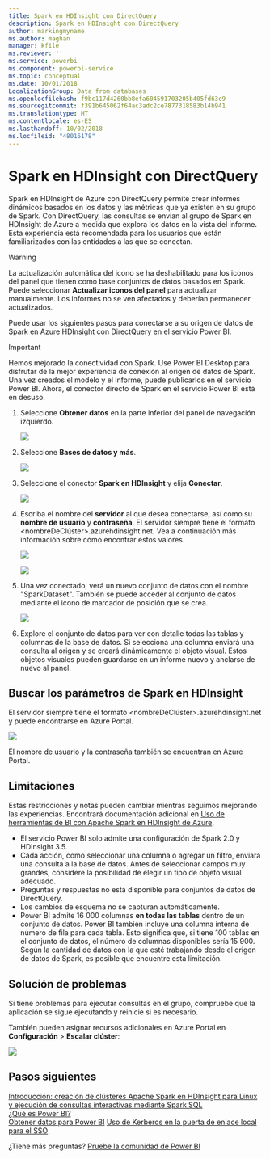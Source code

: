 ```yaml
---
title: Spark en HDInsight con DirectQuery
description: Spark en HDInsight con DirectQuery
author: markingmyname
ms.author: maghan
manager: kfile
ms.reviewer: ''
ms.service: powerbi
ms.component: powerbi-service
ms.topic: conceptual
ms.date: 10/01/2018
LocalizationGroup: Data from databases
ms.openlocfilehash: f9bc117d4260bb8efa604591703205b405fd63c9
ms.sourcegitcommit: f391b645062f64ac3adc2ce7877318583b14b941
ms.translationtype: HT
ms.contentlocale: es-ES
ms.lasthandoff: 10/02/2018
ms.locfileid: "48016178"
---
```

# <a name="spark-on-hdinsight-with-directquery"></a>Spark en HDInsight con DirectQuery

Spark en HDInsight de Azure con DirectQuery permite crear informes dinámicos basados en los datos y las métricas que ya existen en su grupo de Spark. Con DirectQuery, las consultas se envían al grupo de Spark en HDInsight de Azure a medida que explora los datos en la vista del informe. Esta experiencia está recomendada para los usuarios que están familiarizados con las entidades a las que se conectan.

> [!WARNING]
> La actualización automática del icono se ha deshabilitado para los iconos del panel que tienen como base conjuntos de datos basados en Spark. Puede seleccionar **Actualizar iconos del panel** para actualizar manualmente. Los informes no se ven afectados y deberían permanecer actualizados. 

Puede usar los siguientes pasos para conectarse a su origen de datos de Spark en Azure HDInsight con DirectQuery en el servicio Power BI.

> [!Important]
> Hemos mejorado la conectividad con Spark.  Use Power BI Desktop para disfrutar de la mejor experiencia de conexión al origen de datos de Spark.  Una vez creados el modelo y el informe, puede publicarlos en el servicio Power BI.  Ahora, el conector directo de Spark en el servicio Power BI está en desuso.

1. Seleccione **Obtener datos** en la parte inferior del panel de navegación izquierdo.

     ![](media/spark-on-hdinsight-with-direct-connect/spark-getdata.png)
2. Seleccione **Bases de datos y más**.

     ![](media/spark-on-hdinsight-with-direct-connect/spark-getdata-databases.png)
3. Seleccione el conector **Spark en HDInsight** y elija **Conectar**.

     ![](media/spark-on-hdinsight-with-direct-connect/spark-getdata-databases-connect.png)
4. Escriba el nombre del **servidor** al que desea conectarse, así como su **nombre de usuario** y **contraseña**. El servidor siempre tiene el formato \<nombreDeClúster\>.azurehdinsight.net. Vea a continuación más información sobre cómo encontrar estos valores.

     ![](media/spark-on-hdinsight-with-direct-connect/spark-server-name.png)

     ![](media/spark-on-hdinsight-with-direct-connect/spark-username.png)
5. Una vez conectado, verá un nuevo conjunto de datos con el nombre "SparkDataset". También se puede acceder al conjunto de datos mediante el icono de marcador de posición que se crea.

     ![](media/spark-on-hdinsight-with-direct-connect/spark-dataset.png)
6. Explore el conjunto de datos para ver con detalle todas las tablas y columnas de la base de datos. Si selecciona una columna enviará una consulta al origen y se creará dinámicamente el objeto visual. Estos objetos visuales pueden guardarse en un informe nuevo y anclarse de nuevo al panel.

## <a name="finding-your-spark-on-hdinsight-parameters"></a>Buscar los parámetros de Spark en HDInsight

El servidor siempre tiene el formato \<nombreDeClúster\>.azurehdinsight.net y puede encontrarse en Azure Portal.

![](media/spark-on-hdinsight-with-direct-connect/spark-server-name-parameter.png)

El nombre de usuario y la contraseña también se encuentran en Azure Portal.

## <a name="limitations"></a>Limitaciones

Estas restricciones y notas pueden cambiar mientras seguimos mejorando las experiencias. Encontrará documentación adicional en [Uso de herramientas de BI con Apache Spark en HDInsight de Azure](https://azure.microsoft.com/documentation/articles/hdinsight-apache-spark-use-bi-tools/).

* El servicio Power BI solo admite una configuración de Spark 2.0 y HDInsight 3.5.
* Cada acción, como seleccionar una columna o agregar un filtro, enviará una consulta a la base de datos. Antes de seleccionar campos muy grandes, considere la posibilidad de elegir un tipo de objeto visual adecuado.
* Preguntas y respuestas no está disponible para conjuntos de datos de DirectQuery.
* Los cambios de esquema no se capturan automáticamente.
* Power BI admite 16 000 columnas **en todas las tablas** dentro de un conjunto de datos. Power BI también incluye una columna interna de número de fila para cada tabla. Esto significa que, si tiene 100 tablas en el conjunto de datos, el número de columnas disponibles sería 15 900. Según la cantidad de datos con la que esté trabajando desde el origen de datos de Spark, es posible que encuentre esta limitación.

## <a name="troubleshooting"></a>Solución de problemas

Si tiene problemas para ejecutar consultas en el grupo, compruebe que la aplicación se sigue ejecutando y reinicie si es necesario.

También pueden asignar recursos adicionales en Azure Portal en **Configuración** > **Escalar clúster**:

![](media/spark-on-hdinsight-with-direct-connect/spark-scale.png)

## <a name="next-steps"></a>Pasos siguientes

[Introducción: creación de clústeres Apache Spark en HDInsight para Linux y ejecución de consultas interactivas mediante Spark SQL](https://azure.microsoft.com/documentation/articles/hdinsight-apache-spark-jupyter-spark-sql)  
[¿Qué es Power BI?](power-bi-overview.md)  
[Obtener datos para Power BI](service-get-data.md)
[Uso de Kerberos en la puerta de enlace local para el SSO](service-gateway-kerberos-for-sso-pbi-to-on-premises-data.md)

¿Tiene más preguntas? [Pruebe la comunidad de Power BI](http://community.powerbi.com/)